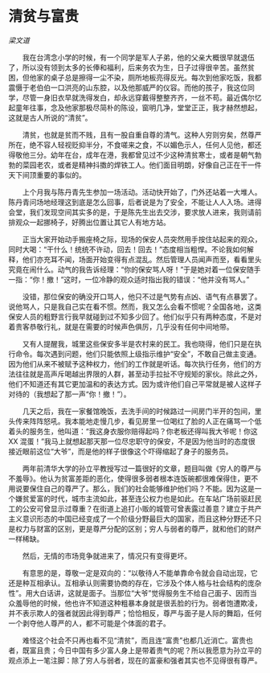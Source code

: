 # 清贫与富贵

*梁文道*

　　我在台湾念小学的时候，有一个同学是军人子弟，他的父亲大概很早就退伍了，所以没有领到太多的长俸和福利，后来务农为生，日子过得很辛苦。虽然贫困，但他家的桌子总是擦得一尘不染，厕所地板亮得反光。每次到他家吃饭，我都震慑于老伯伯一口洪亮的山东腔，以及他那威严的仪容。而他的孩子，我这位同学，尽管一身旧衣早就洗得发白，却永远穿戴得整整齐齐，一丝不苟。最近偶尔忆起童年往事，念及他家那极尽简朴的陈设，窗明几净，堂堂正正，我才赫然想起，这就是古人所说的“清贫”。

　　清贫，也就是贫而不贱，且有一股自重自尊的清气。这种人穷则穷矣，然尊严所在，绝不容人轻视贬抑半分，不食嗟来之食，不以媚色示人，任何人见他，都还得敬他三分。幼年在台，成年在港，我都曾见过不少这种清贫寒士，或者是朝气勃勃的菜园老农，或者是精神抖擞的焊铁工人。他们面目明朗，好像自己正在干一件天下间顶重要的事似的。

　　上个月我与陈丹青先生参加一场活动。活动快开始了，门外还站着一大堆人。陈丹青问场地经理这到底是怎么回事，后者说是为了安全，不能让人人入场。进得会堂，我们发现空间其实多的是，于是陈先生出去交涉，要求放人进来，我则请前排观众一起挪椅子，好腾出位置让其它人有地方站。

　　正当大家开始动手搬座椅之际，现场的保安人员突然用手按住站起来的观众，同时大喝：“干什么！统统不许动，回去！回去！”态度相当粗悍。不论我如何解释，他们亦充耳不闻，场面开始变得有点混乱。然后管理人员闻声而至，看看里头究竟在闹什么。动气的我告诉经理：“你的保安骂人呀！”于是她对着一位保安随手一指：“你！撤！”这时，一位冷静的观众适时指出我的错误：“他并没有骂人。”

　　没错，那位保安的确没开口骂人，他只不过是气势有点凶、语气有点暴罢了。说他骂人，只是我自己实在看不惯。然而，我又怎么会看不惯呢？全国各地，这类保安人员的粗野言行我早就碰到过不知多少回了。他们似乎只有两种态度，不是对着贵客恭敬行礼，就是在需要的时候声色俱厉，几乎没有任何中间地带。

　　又有人提醒我，城里这些保安多半是农村来的民工。我也晓得，他们只是在执行命令。每次遇到问题，他们只能依照上级指示维护“安全”，不敢自己做主变通。因为他们从来不被赋予这种权力，他们的工作就是听话。每次执行任务，他们的方法往往就是高声斥喝越出界限的人群，甚至动手拉扯不守规矩的家伙。除此之外，他们不知道还有其它更加温和的表达方式。因为或许他们自己平常就是被人这样子对待的（我想起了那一声“你！撤！”）。

　　几天之后，我在一家餐馆晚饭，去洗手间的时候路过一间房门半开的包间，里头传来阵阵怒吼。我本能地走慢几步，看见房里一位喝红了脸的人正在痛骂一个低着头的服务生，他叫道：“我这身衣服你赔得起吗？你老板还得叫我大爷呢！你这 XX 混蛋！”我马上就想起那天那一位尽忠职守的保安，不是因为他当时的态度很接近眼前这位“大爷”，而是他的样子很像这个吓得缩起了身子的服务员。

　　两年前清华大学的孙立平教授写过一篇很好的文章，题目叫做《穷人的尊严与不羞辱》。他认为贫富差距的恶化，使得很多弱者根本连饭碗都很难保得住，更不用说要保住自己的尊严了。那么，我们的社会能够维护他们吗？不能。因为这是一个嫌贫爱富的时代，城市主流如此，甚至连公权力也是如此。在车站广场前驱赶民工的公安可曾显示过尊重？在街道上追打小贩的城管可曾表露过善意？建立于共产主义意识形态的中国已经变成了一个阶级分野最巨大的国家，而且这种分野还不只是权力与财富的区别，更是尊严分配的区别；穷人与弱者的尊严，就和他们的财产一样稀缺。

　　然后，无情的市场竞争就进来了，情况只有变得更坏。

　　有意思的是，尊敬一定是双向的：“以敬待人不能单靠命令就会自动出现，它还是种互相承认。互相承认则需要协商的存在，它涉及个体人格与社会结构的庞杂性”。用大白话讲，这就是面子。当那位“大爷”觉得服务生不给自己面子、因而当众羞辱他的时候，他也许不知道这种粗暴本身就是很丢脸的行为。弱者饱遭欺凌，并不表示欺人的强者就因此得到尊严；恰恰相反，尊严与面子是人际的舞蹈，任何一个剥夺他人尊严的人，都不可能是个体面的君子。

　　难怪这个社会不只再也看不见“清贫”，而且连“富贵”也都几近消亡。富贵也者，既富且贵；今日中国有多少富人身上是带着贵气的呢？所以我愿意为孙立平的观点添上一笔注脚：除了穷人与弱者，现在的富豪和强者其实也不见得很有尊严。
